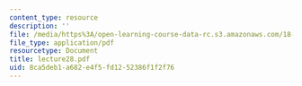 ```yaml
---
content_type: resource
description: ''
file: /media/https%3A/open-learning-course-data-rc.s3.amazonaws.com/18-704-seminar-in-algebra-and-number-theory-rational-points-on-elliptic-curves-fall-2004/8ca5deb1a682e4f5fd1252386f1f2f76_lecture28.pdf
file_type: application/pdf
resourcetype: Document
title: lecture28.pdf
uid: 8ca5deb1-a682-e4f5-fd12-52386f1f2f76
---
```

